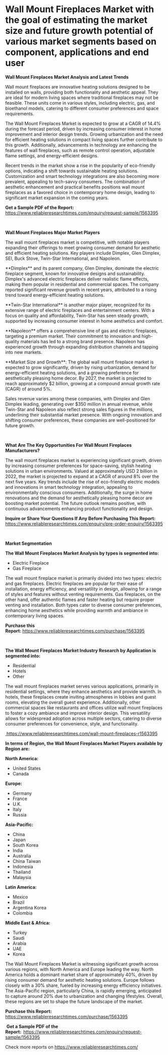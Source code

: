 <p><h1>Wall Mount Fireplaces Market with the goal of estimating the market size and future growth potential of various market segments based on component, applications and end user</h1></p><p><strong>Wall Mount Fireplaces Market Analysis and Latest Trends</strong></p>
<p><p>Wall mount fireplaces are innovative heating solutions designed to be installed on walls, providing both functionality and aesthetic appeal. They are ideal for modern living spaces where traditional fireplaces may not be feasible. These units come in various styles, including electric, gas, and bioethanol models, catering to different consumer preferences and space requirements.</p><p>The Wall Mount Fireplaces Market is expected to grow at a CAGR of 14.4% during the forecast period, driven by increasing consumer interest in home improvement and interior design trends. Growing urbanization and the need for efficient heating solutions in compact living spaces further contribute to this growth. Additionally, advancements in technology are enhancing the features of wall fireplaces, such as remote control operation, adjustable flame settings, and energy-efficient designs.</p><p>Recent trends in the market show a rise in the popularity of eco-friendly options, indicating a shift towards sustainable heating solutions. Customization and smart technology integrations are also becoming more prevalent, appealing to tech-savvy consumers. The combination of aesthetic enhancement and practical benefits positions wall mount fireplaces as a favored choice in contemporary home design, leading to significant market expansion in the coming years.</p></p>
<p><strong>Get a Sample PDF of the Report:&nbsp;</strong> <a href="https://www.reliableresearchtimes.com/enquiry/request-sample/1563395?utm_campaign=2325&utm_medium=2&utm_source=Github&utm_content=ia&utm_term=22022025&utm_id=wall-mount-fireplaces">https://www.reliableresearchtimes.com/enquiry/request-sample/1563395</a></p>
<p>&nbsp;</p>
<p><strong>Wall Mount Fireplaces Major Market Players</strong></p>
<p><p>The wall mount fireplaces market is competitive, with notable players expanding their offerings to meet growing consumer demand for aesthetic and efficient heating solutions. Key players include Dimplex, Glen Dimplex, SEI, Buck Stove, Twin-Star International, and Napoleon.</p><p>**Dimplex** and its parent company, Glen Dimplex, dominate the electric fireplace segment, known for innovative designs and sustainability. Dimplex's advanced electric fireplaces deliver realistic flame effects, making them popular in residential and commercial spaces. The company reported significant revenue growth in recent years, attributed to a rising trend toward energy-efficient heating solutions. </p><p>**Twin-Star International** is another major player, recognized for its extensive range of electric fireplaces and entertainment centers. With a focus on quality and affordability, Twin-Star has seen steady growth, supported by increasing consumer interest in home aesthetics and comfort. </p><p>**Napoleon** offers a comprehensive line of gas and electric fireplaces, targeting a premium market. Their commitment to innovation and high-quality materials has led to a strong brand presence. Napoleon has experienced growth through expanding distribution channels and tapping into new markets.</p><p>**Market Size and Growth**: The global wall mount fireplace market is expected to grow significantly, driven by rising urbanization, demand for energy-efficient heating solutions, and a growing preference for aesthetically pleasing home decor. By 2027, the market is projected to reach approximately $2 billion, growing at a compound annual growth rate (CAGR) of around 5%.</p><p>Sales revenue varies among these companies, with Dimplex and Glen Dimplex leading, generating over $350 million in annual revenue, while Twin-Star and Napoleon also reflect strong sales figures in the millions, underlining their substantial market presence. With ongoing innovation and shifting consumer preferences, these companies are well-positioned for future growth.</p></p>
<p>&nbsp;</p>
<p><strong>What Are The Key Opportunities For Wall Mount Fireplaces Manufacturers?</strong></p>
<p><p>The wall mount fireplaces market is experiencing significant growth, driven by increasing consumer preferences for space-saving, stylish heating solutions in urban environments. Valued at approximately USD 2 billion in 2022, the market is projected to expand at a CAGR of around 8% over the next five years. Key trends include the rise of eco-friendly electric models and innovations in smart technology integration, appealing to environmentally conscious consumers. Additionally, the surge in home renovations and the demand for aesthetically pleasing home decor are boosting market potential. The future outlook remains positive, with continuous advancements enhancing product functionality and design.</p></p>
<p><strong>Inquire or Share Your Questions If Any Before Purchasing This Report:</strong> <a href="https://www.reliableresearchtimes.com/enquiry/pre-order-enquiry/1563395?utm_campaign=2325&utm_medium=2&utm_source=Github&utm_content=ia&utm_term=22022025&utm_id=wall-mount-fireplaces">https://www.reliableresearchtimes.com/enquiry/pre-order-enquiry/1563395</a></p>
<p>&nbsp;</p>
<p><strong>Market Segmentation</strong></p>
<p><strong>The Wall Mount Fireplaces Market Analysis by types is segmented into:</strong></p>
<p><ul><li>Electric Fireplace</li><li>Gas Fireplace</li></ul></p>
<p><p>The wall mount fireplace market is primarily divided into two types: electric and gas fireplaces. Electric fireplaces are popular for their ease of installation, energy efficiency, and versatility in design, allowing for a range of styles and features without venting requirements. Gas fireplaces, on the other hand, offer authentic flames and faster heating but require proper venting and installation. Both types cater to diverse consumer preferences, enhancing home aesthetics while providing warmth and ambiance in contemporary living spaces.</p></p>
<p><strong>Purchase this Report:&nbsp;</strong><a href="https://www.reliableresearchtimes.com/purchase/1563395?utm_campaign=2325&utm_medium=2&utm_source=Github&utm_content=ia&utm_term=22022025&utm_id=wall-mount-fireplaces">https://www.reliableresearchtimes.com/purchase/1563395</a></p>
<p>&nbsp;</p>
<p><strong>The Wall Mount Fireplaces Market Industry Research by Application is segmented into:</strong></p>
<p><ul><li>Residential</li><li>Hotels</li><li>Other</li></ul></p>
<p><p>The wall mount fireplaces market serves various applications, primarily in residential settings, where they enhance aesthetics and provide warmth. In hotels, these fireplaces create inviting atmospheres in lobbies and guest rooms, elevating the overall guest experience. Additionally, other commercial spaces like restaurants and offices utilize wall mount fireplaces to foster a cozy ambiance and improve interior design. This versatility allows for widespread adoption across multiple sectors, catering to diverse consumer preferences for convenience, style, and functionality.</p></p>
<p><a href="https://www.reliableresearchtimes.com/wall-mount-fireplaces-r1563395?utm_campaign=2325&utm_medium=2&utm_source=Github&utm_content=ia&utm_term=22022025&utm_id=wall-mount-fireplaces">&nbsp;https://www.reliableresearchtimes.com/wall-mount-fireplaces-r1563395</a></p>
<p><strong>In terms of Region, the Wall Mount Fireplaces Market Players available by Region are:</strong></p>
<p>
    <p> <strong> North America: </strong>
        <ul>
            <li>United States</li>
            <li>Canada</li>
        </ul>
        </p> 
    <p> <strong> Europe: </strong>
        <ul>
            <li>Germany</li>
            <li>France</li>
            <li>U.K.</li>
            <li>Italy</li>
            <li>Russia</li>
        </ul>
        </p> 
    <p> <strong> Asia-Pacific: </strong>
        <ul>
            <li>China</li>
            <li>Japan</li>
            <li>South Korea</li>
            <li>India</li>
            <li>Australia</li>
            <li>China Taiwan</li>
            <li>Indonesia</li>
            <li>Thailand</li>
            <li>Malaysia</li>
        </ul>
        </p> 
    <p> <strong> Latin America: </strong>
        <ul>
            <li>Mexico</li>
            <li>Brazil</li>
            <li>Argentina Korea</li>
            <li>Colombia</li>
        </ul>
        </p> 
    <p> <strong> Middle East & Africa: </strong>
        <ul>
            <li>Turkey</li>
            <li>Saudi</li>
            <li>Arabia</li>
            <li>UAE</li>
            <li>Korea</li>
        </ul>
    </p>
    </p>
<p><p>The Wall Mount Fireplaces Market is witnessing significant growth across various regions, with North America and Europe leading the way. North America holds a dominant market share of approximately 40%, driven by rising consumer demand for aesthetic heating solutions. Europe follows closely with a 30% share, fueled by increasing energy efficiency initiatives. The Asia-Pacific region, particularly China, is rapidly emerging, anticipated to capture around 20% due to urbanization and changing lifestyles. Overall, these regions are set to shape the future landscape of the market.</p></p>
<p><strong>Purchase this Report: </strong><a href="https://www.reliableresearchtimes.com/purchase/1563395?utm_campaign=2325&utm_medium=2&utm_source=Github&utm_content=ia&utm_term=22022025&utm_id=wall-mount-fireplaces">https://www.reliableresearchtimes.com/purchase/1563395</a></p>
<p>&nbsp;<strong>Get a Sample PDF of the Report:&nbsp;&nbsp;</strong><a href="https://www.reliableresearchtimes.com/enquiry/request-sample/1563395?utm_campaign=2325&utm_medium=2&utm_source=Github&utm_content=ia&utm_term=22022025&utm_id=wall-mount-fireplaces">https://www.reliableresearchtimes.com/enquiry/request-sample/1563395</a></p>
<p><strong></strong></p>
<p>Check more reports on <a href="https://www.reliableresearchtimes.com/?utm_campaign=2325&utm_medium=2&utm_source=Github&utm_content=ia&utm_term=22022025&utm_id=wall-mount-fireplaces">https://www.reliableresearchtimes.com/</a></p>